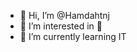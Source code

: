 - 👋 Hi, I’m @Hamdahtnj
- 👀 I’m interested in 📸
- 🌱 I’m currently learning IT

<!---
Hamdahtnj/Hamdahtnj is a ✨ special ✨ repository because its `README.md` (this file) appears on your GitHub profile.
You can click the Preview link to take a look at your changes.
--->
